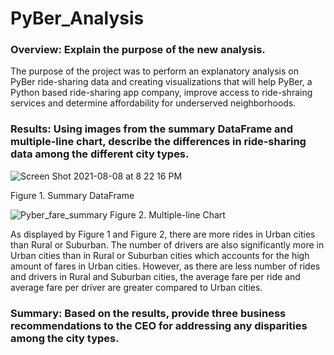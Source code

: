 # PyBer_Analysis

### Overview: Explain the purpose of the new analysis.
   The purpose of the project was to perform an explanatory analysis on PyBer ride-sharing data and creating visualizations that will help PyBer, a Python based ride-sharing app company, improve access to ride-shraing services and determine affordability for underserved neighborhoods.   


### Results: Using images from the summary DataFrame and multiple-line chart, describe the differences in ride-sharing data among the different city types.

![Screen Shot 2021-08-08 at 8 22 16 PM](https://user-images.githubusercontent.com/86751774/128652132-6911c145-b31a-4748-b482-068bc34bb1fe.png)

Figure 1. Summary DataFrame

![Pyber_fare_summary](https://user-images.githubusercontent.com/86751774/128652202-f79ff012-b374-4acd-b67a-d72c7b2b7a89.png)
Figure 2. Multiple-line Chart 
    
   As displayed by Figure 1 and Figure 2, there are more rides in Urban cities than Rural or Suburban. The number of drivers are also significantly more in Urban cities than in Rural or Suburban cities which accounts for the high amount of fares in Urban cities. However, as there are less number of rides and drivers in Rural and Suburban cities, the average fare per ride and average fare per driver are greater compared to Urban cities. 
   
   
### Summary: Based on the results, provide three business recommendations to the CEO for addressing any disparities among the city types.
